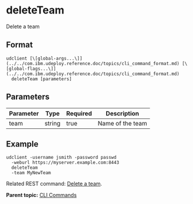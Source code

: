 # deleteTeam

Delete a team

## Format

```
udclient [\[global-args...\]](../../com.ibm.udeploy.reference.doc/topics/cli_command_format.md) [\[global-flags...\]](../../com.ibm.udeploy.reference.doc/topics/cli_command_format.md)
  deleteTeam [parameters]
```

## Parameters

|Parameter|Type|Required|Description|
|---------|----|--------|-----------|
|team|string|true|Name of the team|

## Example

```
udclient -username jsmith -password passwd 
  -weburl https://myserver.example.com:8443
  deleteTeam
  -team MyNewTeam
```

Related REST command: [Delete a team](rest_cli_team_delete_put.md).

**Parent topic:** [CLI Commands](../../com.ibm.udeploy.reference.doc/topics/cli_commands.md)

